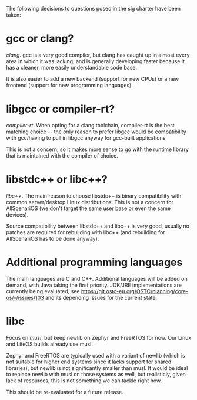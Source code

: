 The following decisions to questions posed in the sig charter have been taken:

gcc or clang?
=============
*clang*. gcc is a very good compiler, but clang has caught up in almost every
area in which it was lacking, and is generally developing faster because it
has a cleaner, more easily understandable code base.

It is also easier to add a new backend (support for new CPUs) or a new
frontend (support for new programming languages).

libgcc or compiler-rt?
======================
*compiler-rt*. When opting for a clang toolchain, compiler-rt is the best
matching choice -- the only reason to prefer libgcc would be compatibility
with gcc/having to pull in libgcc anyway for gcc-built applications.

This is not a concern, so it makes more sense to go with the runtime library
that is maintained with the compiler of choice.

libstdc++ or libc++?
====================
*libc++*. The main reason to choose libstdc++ is binary compatibility with
common server/desktop Linux distributions. This is not a concern for
AllScenariOS (we don't target the same user base or even the same devices).

Source compatibility between libstdc++ and libc++ is very good, usually no
patches are required for rebuilding with libc++ (and rebuilding for
AllScenariOS has to be done anyway).

Additional programming languages
================================
The main languages are C and C++. Additional languages will be added on
demand, with Java taking the first priority. JDK/JRE implementations are
currently being evaluated, see
https://git.ostc-eu.org/OSTC/planning/core-os/-/issues/103
and its depending issues for the current state.

libc
====
Focus on *musl*, but keep newlib on Zephyr and FreeRTOS for now.
Our Linux and LiteOS builds already use musl.

Zephyr and FreeRTOS are typically used with a variant of newlib (which is not
suitable for higher end systems since it lacks support for shared libraries),
but newlib is not significantly smaller than musl. It would be ideal to
replace newlib with musl on those systems as well, but realisticly, given
lack of resources, this is not something we can tackle right now.

This should be re-evaluated for a future release.
